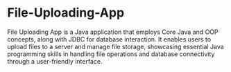 # File-Uploading-App
 File Uploading App is a Java application that employs Core Java and OOP concepts, along with JDBC for database interaction. It enables users to upload files to a server and manage file storage, showcasing essential Java programming skills in handling file operations and database connectivity through a user-friendly interface.
